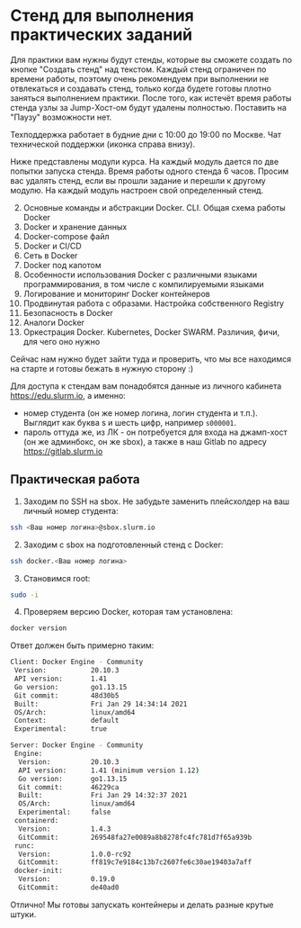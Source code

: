 # Стенд для выполнения практических заданий

Для практики вам нужны будут стенды, которые вы сможете создать по кнопке "Создать стенд" над текстом. Каждый стенд ограничен по времени работы, поэтому очень рекомендуем при выполнении не отвлекаться и создавать стенд, только когда будете готовы плотно заняться выполнением практики. После того, как истечёт время работы стенда узлы за Jump-Хост-ом будут удалены полностью. Поставить на "Паузу" возможности нет.

Техподдержка работает в будние дни с 10:00 до 19:00 по Москве. Чат технической поддержки (иконка справа внизу).

Ниже представлены модули курса. На каждый модуль дается по две попытки запуска стенда. Время работы одного стенда 6 часов. Просим вас удалять стенд, если вы прошли задание и перешли к другому модулю. На каждый модуль настроен свой определенный стенд.

2. Основные команды и абстракции Docker. CLI. Общая схема работы Docker
1. Docker и хранение данных
1. Docker-compose файл
1. Docker и CI/CD
1. Сеть в Docker
1. Docker под капотом
1. Особенности использования Docker с различными языками программирования, в том числе с компилируемыми языками
1. Логирование и мониторинг Docker контейнеров
1. Продвинутая работа с образами. Настройка собственного Registry
1. Безопасность в Docker
1. Аналоги Docker
1. Оркестрация Docker. Kubernetes, Docker SWARM. Различия, фичи, для чего оно нужно

Сейчас нам нужно будет зайти туда и проверить, что мы все находимся на старте и готовы бежать в нужную сторону :)

Для доступа к стендам вам понадобятся данные из личного кабинета https://edu.slurm.io, а именно:

- номер студента (он же номер логина, логин студента и т.п.). Выглядит как буква s и шесть цифр, например `s000001`.
- пароль оттуда же, из ЛК - он потребуется для входа на джамп-хост (он же админбокс, он же sbox), а также в наш Gitlab по адресу https://gitlab.slurm.io

## Практическая работа

1. Заходим по SSH на sbox. Не забудьте заменить плейсхолдер на ваш личный номер студента:

```bash
ssh <Ваш номер логина>@sbox.slurm.io
```

2. Заходим с sbox на подготовленный стенд с Docker:

```bash
ssh docker.<Ваш номер логина>
```

3. Становимся root:

```bash
sudo -i
```

4. Проверяем версию Docker, которая там установлена:

```bash
docker version
```

Ответ должен быть примерно таким:

```bash
Client: Docker Engine - Community
 Version:           20.10.3
 API version:       1.41
 Go version:        go1.13.15
 Git commit:        48d30b5
 Built:             Fri Jan 29 14:34:14 2021
 OS/Arch:           linux/amd64
 Context:           default
 Experimental:      true

Server: Docker Engine - Community
 Engine:
  Version:          20.10.3
  API version:      1.41 (minimum version 1.12)
  Go version:       go1.13.15
  Git commit:       46229ca
  Built:            Fri Jan 29 14:32:37 2021
  OS/Arch:          linux/amd64
  Experimental:     false
 containerd:
  Version:          1.4.3
  GitCommit:        269548fa27e0089a8b8278fc4fc781d7f65a939b
 runc:
  Version:          1.0.0-rc92
  GitCommit:        ff819c7e9184c13b7c2607fe6c30ae19403a7aff
 docker-init:
  Version:          0.19.0
  GitCommit:        de40ad0
```

Отлично! Мы готовы запускать контейнеры и делать разные крутые штуки.
